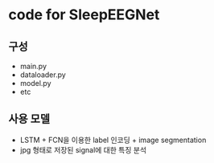 # code for SleepEEGNet
## 구성
- main.py
- dataloader.py
- model.py
- etc

## 사용 모델
- LSTM + FCN을 이용한 label 인코딩 + image segmentation
- jpg 형태로 저장된 signal에 대한 특징 분석
